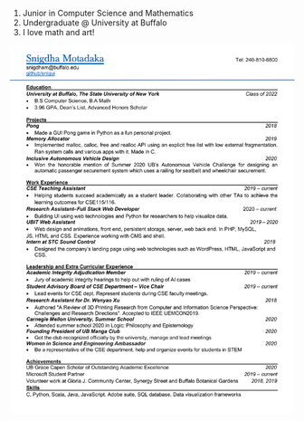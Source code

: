 <!---
id: about
title: About
--->

1. Junior in Computer Science and Mathematics
1. Undergraduate @ University at Buffalo
1. I love math and art!

![resume](./assets/resume1.png)


